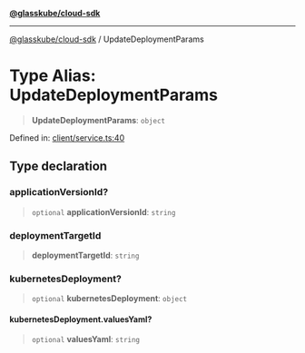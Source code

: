 [**@glasskube/cloud-sdk**](../README.md)

***

[@glasskube/cloud-sdk](../README.md) / UpdateDeploymentParams

# Type Alias: UpdateDeploymentParams

> **UpdateDeploymentParams**: `object`

Defined in: [client/service.ts:40](https://github.com/glasskube/distr/blob/80de58e6e72221ca696881996e5ae90ce94cd9cf/sdk/js/src/client/service.ts#L40)

## Type declaration

### applicationVersionId?

> `optional` **applicationVersionId**: `string`

### deploymentTargetId

> **deploymentTargetId**: `string`

### kubernetesDeployment?

> `optional` **kubernetesDeployment**: `object`

#### kubernetesDeployment.valuesYaml?

> `optional` **valuesYaml**: `string`
